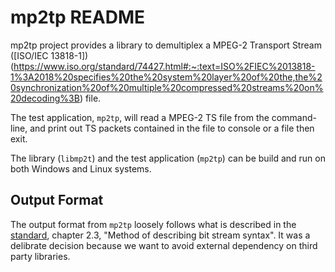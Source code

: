 # mp2tp README

mp2tp project provides a library to demultiplex a 
MPEG-2 Transport Stream ([ISO/IEC 13818-1])(https://www.iso.org/standard/74427.html#:~:text=ISO%2FIEC%2013818-1%3A2018%20specifies%20the%20system%20layer%20of%20the,the%20synchronization%20of%20multiple%20compressed%20streams%20on%20decoding%3B) file.

The test application, `mp2tp`, will read a MPEG-2 TS file from the 
command-line, and print out TS packets contained in the file to console or a file then exit.

The library (`libmp2t`) and the test application (`mp2tp`) can be build and run on both Windows and 
Linux systems.

## Output Format
The output format from `mp2tp` loosely follows what is described in the 
[standard](https://www.iso.org/standard/74427.html#:~:text=ISO%2FIEC%2013818-1%3A2018%20specifies%20the%20system%20layer%20of%20the,the%20synchronization%20of%20multiple%20compressed%20streams%20on%20decoding%3B), chapter 2.3, "Method of describing bit stream syntax".  It was a
delibrate decision because we want to avoid external dependency on third party libraries.

